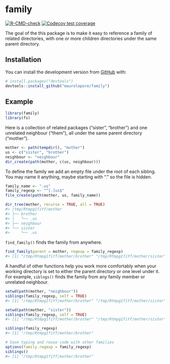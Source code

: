 
<!-- README.md is generated from README.Rmd. Please edit that file -->

# family

<!-- badges: start -->

[![R-CMD-check](https://github.com/maurolepore/family/workflows/R-CMD-check/badge.svg)](https://github.com/maurolepore/family/actions)
[![Codecov test
coverage](https://codecov.io/gh/maurolepore/family/branch/master/graph/badge.svg)](https://codecov.io/gh/maurolepore/family?branch=master)
<!-- badges: end -->

The goal of the this package is to make it easy to reference a family of
related directories, with one or more children directories under the
same parent directory.

## Installation

You can install the development version from
[GitHub](https://github.com/) with:

``` r
# install.packages("devtools")
devtools::install_github("maurolepore/family")
```

## Example

``` r
library(family)
library(fs)
```

Here is a collection of related packages (“sister”, “brother”) and one
unrelated neighbour (“them”), all under the same parent directory
(“mother”).

``` r
mother <- path(tempdir(), "mother")
us <- c("sister", "brother")
neighbour <- "neighbour"
dir_create(path(mother, c(us, neighbour)))
```

To define the family we add an empty file under the root of each
sibling. You may name it anything, maybe starting with “.” so the file
is hidden.

``` r
family_name <- ".us"
family_regexp <- "^[.]us$"
file_create(path(mother, us, family_name))

dir_tree(mother, recurse = TRUE, all = TRUE)
#> /tmp/Rtmpg1fiYf/mother
#> ├── brother
#> │   └── .us
#> ├── neighbour
#> └── sister
#>     └── .us
```

`find_family()` finds the family from anywhere.

``` r
find_family(parent = mother, regexp = family_regexp)
#> [1] "/tmp/Rtmpg1fiYf/mother/brother" "/tmp/Rtmpg1fiYf/mother/sister"
```

A handful of other functions help you work more comfortably when your
working directory is set to either the parent directory or one level
under it. For example, `siblngs()` finds the family from any family
member or unrelated neighbour.

``` r
setwd(path(mother, "neighbour"))
siblings(family_regexp, self = TRUE)
#> [1] "/tmp/Rtmpg1fiYf/mother/brother" "/tmp/Rtmpg1fiYf/mother/sister"

setwd(path(mother, "sister"))
siblings(family_regexp, self = TRUE)
#> [1] "/tmp/Rtmpg1fiYf/mother/brother" "/tmp/Rtmpg1fiYf/mother/sister"

siblings(family_regexp)
#> [1] "/tmp/Rtmpg1fiYf/mother/brother"

# Save typing and reuse code with other families
options(family.regexp = family_regexp)
siblings()
#> [1] "/tmp/Rtmpg1fiYf/mother/brother"
```
